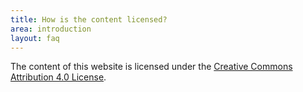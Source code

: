 ```yaml
---
title: How is the content licensed?
area: introduction
layout: faq
---
```


The content of this website is licensed under the [Creative Commons Attribution 4.0 License](https://creativecommons.org/licenses/by/4.0/).

